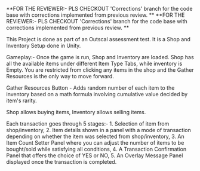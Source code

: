 **FOR THE REVIEWER:- PLS CHECKOUT 'Corrections' branch for the code base with corrections implemented from previous review. ** **FOR THE REVIEWER:- PLS CHECKOUT 'Corrections' branch for the code base with corrections implemented from previous review. **

This Project is done as part of an Outscal assessment test. It is a Shop and Inventory Setup done in Unity.

Gameplay:- Once the game is run, Shop and Inventory are loaded. Shop has all the available items under different Item Type Tabs, while inventory is Empty. You are restricted from clicking any items in the shop and the Gather Resources is the only way to move forward.

Gather Resources Button - Adds random number of each item to the inventory based on a math formula involving cumulative value decided by item's rarity.

Shop allows buying items, Inventory allows selling items.

Each transaction goes through 5 stages:- 1. Selection of item from shop/inventory, 2. Item details shown in a panel with a mode of transaction depending on whether the item was selected from shop/inventory, 3. An Item Count Setter Panel where you can adjust the number of items to be bought/sold while satisfying all conditions, 4. A Transaction Confirmation Panel that offers the choice of YES or NO, 5. An Overlay Message Panel displayed once the transaction is completed.